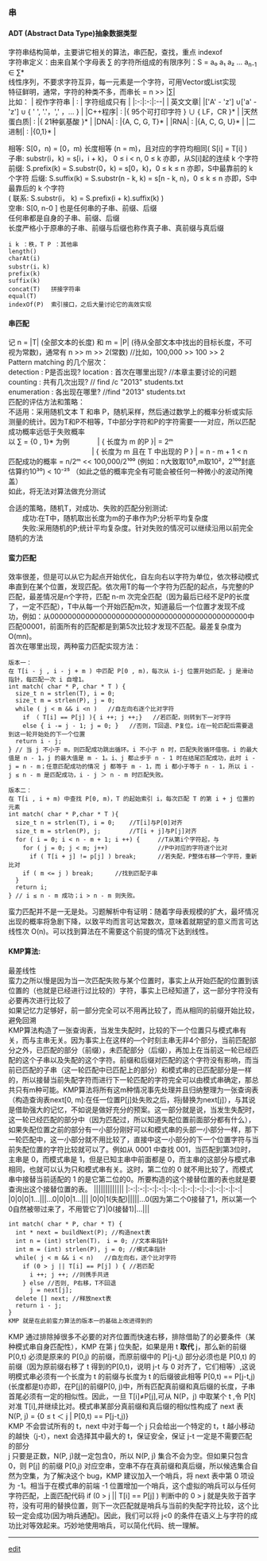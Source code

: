 ### 串
#### ADT (Abstract Data Type)抽象数据类型
字符串结构简单，主要讲它相关的算法，串匹配，查找，重点 indexof   
字符串定义：由来自某个字母表 ∑ 的字符所组成的有限序列：S = a₀ a₁ a₂ ... a<sub>n-1</sub> ∈  ∑*    
线性序列，不要求字符互异，每一元素是一个字符，可用Vector或List实现   
特征鲜明，通常，字符的种类不多，而串长 = n >> |∑|   
比如：
| 视作字符串 | : | 字符组成只有 |
|:-:|:-:|:--|
| 英文文章| |['A' - 'z'] ∪['a' - 'z'] ∪ { ' ', '.'，',' ，... } |
|C++程序| : |{ 95个可打印字符 } ∪ { LF，CR }* |
|天然蛋白质| : |{ 21种氨基酸 }* |
|DNA| : |{A, C, G, T}* |
|RNA| : |{A, C, G, U}* |
|二进制| : |{0,1}* |

相等: S\[0，n) = \[0，m) 长度相等 (n = m)，且对应的字符均相同( S[i] = T[i] )   
子串: substr(i，k) = s\[i，i + k)， 0 ≤ i < n, 0 ≤ k 亦即，从S[i]起的连续 k 个字符   
前缀: S.prefix(k) = S.substr(0，k) = s\[0，k)，0 ≤ k ≤ n 亦即，S中最靠前的 k 个字符
后缀: S.suffix(k) = S.substr(n - k, k) = s\[n - k, n)，0 ≤ k ≤ n 亦即，S中最靠后的 k 个字符   
( 联系: S.substr(i， k) = S.prefix(i + k).suffix(k) )   
空串: S[0, n-0 ] 也是任何串的子串、前缀、后缀   
任何串都是自身的子串、前缀、后缀   
长度严格小于原串的子串、前缀与后缀也称作真子串、真前缀与真后缀   
```
i k ：秩，T P ：其他串
length()
charAt(i)  
substr(i，k)
prefix(k)
suffix(k)
concat(T)   拼接字符串
equal(T)
indexOf(P)  索引接口，之后大量讨论它的高效实现
```
#### 串匹配
记 n = |T| (全部文本的长度) 和 m = |P| (待从全部文本中找出的目标长度，不可视为常数)，通常有 n >> m >> 2(常数)   //比如，100,000 >> 100 >> 2   
Pattern matching 的几个层次：   
detection : P是否出现?
location : 首次在哪里出现?    //本章主要讨论的问题   
counting : 共有几次出现?      // find /c "2013" students.txt   
enumeration : 各出现在哪里?   //find "2013" students.txt   
匹配的评估方法和策略：    
不适用：采用随机文本 T 和串 P，随机采样，然后通过数学上的概率分析或实际测量的统计。因为T和P不相等，T中部分字符和P的字符需要一一对应，所以匹配成功概率远低于失败概率   
以 ∑ = {0 , 1}* 为例    | { 长度为 m 的P }| = 2ᵐ   
            | { 长度为 m 且在 T 中出现的 P } | = n - m + 1 < n   
匹配成功的概率 = n/2ᵐ << 100,000/2¹⁰⁰ (例如：n大致取10⁵,m取10²，2¹⁰⁰封底估算约10³⁰) < 10⁻²⁵   （如此之低的概率完全有可能会被任何一种微小的波动所掩盖）   
如此，将无法对算法做充分测试   

合适的策略，随机T，对成功、失败的匹配分别测试:   
  成功:在T中，随机取出长度为m的子串作为P;分析平均复杂度   
  失败:采用随机的P;统计平均复杂度。针对失败的情况可以继续沿用以前完全随机的方法   

#### 蛮力匹配
效率很差，但是可以从它为起点开始优化，自左向右以字符为单位，依次移动模式串直到在某个位置，发现匹配。依次用T的每一个字符为匹配的起点，与完整的P匹配，最差情况是n个字符，匹配 n-m 次完全匹配（因为最后已经不足P的长度了，一定不匹配），T中从每一个开始匹配m次，知道最后一个位置才发现不成功，例如：从000000000000000000000000000000000000000000000中匹配00001，前面所有的匹配都是到第5次比较才发现不匹配。最差复杂度为O(mn)。   
首次在哪里出现，两种蛮力匹配实现方法：
```
版本一：
在 T[i - j , i - j + m ) 中匹配 P[0 , m)，每次从 i-j 位置开始匹配，j 是滑动指针，每匹配一次 i 自增1。
int match( char * P, char * T ) {
  size_t n = strlen(T), i = 0;
  size_t m = strlen(P), j = 0;
  while ( j < m && i <n )   //自左向右逐个比对字符
    if （ T[i] == P[j] ){ i ++; j ++;}   //若匹配，则转到下一对字符
    else { i -= j - 1; j = 0; }   //否则，T回退、P复位。i在一轮匹配后需要退到这一轮开始处的下一个位置
  return i - j;
} // 当 j 不小于 m，则匹配成功跳出循环。i 不小于 n 时，匹配失败循环借宿。i 的最大值是 n - 1，j 的最大值是 m - 1。i、j 都止步于 n - 1 时在结尾匹配成功，此时 i - j = n - m；任意匹配成功的情况 j 都等于 m - 1，而 i 都小于等于 n - 1，所以 i - j ≤ n - m 是匹配成功，i - j ＞ n - m 时匹配失败。

版本二：
在 T[i , i + m) 中查找 P[0, m)，T 的起始索引 i，每次匹配 T 的第 i + j 位置的元素
int match( char * P,char * T ){
  size_t n = strlen(T), i = 0;    //T[i]与P[0]对齐
  size_t m = strlen(P), j;        //T[i + j]与P[j]对齐
  for ( i = 0; i < n - m + 1; i ++) {     //T从第i个字符起，与
    for ( j = 0; j < m; j++)              //P中对应的字符逐个比对
      if ( T[i + j] != p[j] ) break;      //若失配，P整体右移一个字符，重新比对
    if ( m <= j ) break;      //找到匹配子串
  }
  return i;
} // i ≤ n - m 成功；i > n - m 则失败。
```
蛮力匹配并不是一无是处。习题解析中有证明：随着字母表规模的扩大，最坏情况出现的概率将急剧下降，以致平均而言可达常数次，意味着就期望的意义而言可达线性次 O(n)。可以找到算法在不需要这个前提的情况下达到线性。

#### KMP算法:
最差线性   
蛮力之所以慢是因为当一次匹配失败与某个位置时，事实上从开始匹配的位置到该位置的（也就是已经进行过比较的）字符，事实上已经知道了，这一部分字符没有必要再次进行比较了   
如果记忆力足够好，前一部分完全可以不用再比较了，而从相同的前缀开始比较，避免回溯   
KMP算法构造了一张查询表，当发生失配时，比较的下一个位置只与模式串有关，而与主串无关。因为事实上在这样的—个时刻主串无非4个部分，当前匹配部分之外，已匹配的部分（前缀），未匹配部分（后缀），再加上在当前这一轮已经匹配的这个子串以及失配的这个字符。前缀和后缀对匹配的这个字符没有影响，而当前已匹配的子串（这一轮匹配中已匹配上的部分）和模式串的已匹配部分是一样的，所以接替当前失配字符而进行下一轮匹配的字符完全可以由模式串确定，那总共只有m种可能。KMP算法将所有这m种情况事先处理并且归纳整理为一张查询表（构造查询表next[0, m]:在任一位置P[j]处失败之后，将j替换为next[j]），与其说是借助强大的记忆，不如说是做好充分的预案。这一部分就是说，当发生失配时，这一轮已经匹配的部分中（因为匹配过，所以知道失配位置前面部分都有什么），如果失配位置之前的部分有一小部分刚好可以和模式串的头部一小部分一样，那下一轮匹配中，这一小部分就不用比较了，直接中这一小部分的下一个位置字符与当前失配位置的字符比较就可以了。例如从 0001 中查找 001，当匹配到第3位时，主串是 0，而模式串是 1，但是已知主串中前面都是 0，而主串的这部分与模式串相同，也就可以认为只和模式串有关。这时，第二位的 0 就不用比较了，而模式串中接替当前适配的 1 的是它第二位的0。所要构造的这个接替位置的表也就是要查询出这个接替位置的表。
|||||||||||||
|:-:|:-:|:-:|:-:|:-:|:-:|:-:|:-:|:-:|:-:|:-:|:-:|
|0|0|0|1...|||...0|0|0|1...|||
|0|0|1(失配)|||||...0(因为第二个0接替了1，所以第一个0自然被带过来了，不用管它了)|0(接替1)|...|||
```
int match( char * P, char * T) {
  int * next = buildNext(P); //构造next表
  int n = (int) strlen(T)， i = 0; //文本串指针
  int m = (int) strlen(P), j = 0; //模式串指针
  while( j < m && i < n)   //自左向右，逐个比对字符
    if (0 > j || T[i] == P[j] ) { //若匹配
      i ++; j ++; //则携手共进
    } else //否则, P右移，T不回退
      j = next[j];
  delete [] next; //释放next表
  return i - j;
}
KMP 就是在此前蛮力算法的版本一的基础上改进得到的
```
KMP 通过排除掉很多不必要的对齐位置而快速右移，排除借助了的必要条件（某种模式串自身匹配性），KMP 在第 j 位失配，如果是用 t **取代** j，那么新的前缀 P\[0,t) 必须是原来的 P\[0,j) 的前缀，而原前缀中的 P\[j-t,j)  部分必须也是 P\[0,t) 的前缀（因为原前缀右移了 t 得到的P\[0,t)，说明 j-t 与 0 对齐了，它们相等）,这说明模式串必须有一个长度为 t 的前缀与长度为 t 的后缀彼此相等 P\[0,t) == P\[j-t,j) (长度都是t)亦即，在P[j]的前缀P\[0, j)中，所有匹配真前缀和真后缀的长度，子串首尾必须有一定的相似性。因此，一旦 T[i]≠P[j],可从 N(P，j) 中取某个 t ,令 P[t] 对准 T[i],并继续比对。模式串某部分真前缀和真后缀的相似性构成了 next 表 N(P, j) = {0 ≤ t ＜ j | P\[0,t) == P\[j-t,j)}   
KMP 不会尝试所有的 t，next 中对于每一个 j 只会给出一个特定的 t，t 越小移动的越快（j-t），next 会选择其中最大的 t，保证安全，保证 j-t 一定是不需要匹配的部分   
j 只要是正数，N(P, j)就一定包含0，所以 N(P, j) 集合不会为空。但如果只包含 0，则 P[j] 的前缀 P\[0,j) 对应空串，空串不存在真前缀和真后缀，所以候选集合自然为空集，为了解决这个 bug，KMP 建议加入一个哨兵，将 next 表中第 0 项设为 -1。相当于在模式串的前端 -1 位置增加一个哨兵，这个虚拟的哨兵可以与任何字符匹配，上面匹配代码 if (0 > j || T[i] == P[j] ) 判断中的 0 > j 就是失败于首字符，没有可用的替换位置，则下一次匹配就是哨兵与当前的失配字符比较，这个比较一定会成功(因为哨兵通配)。因此，我们可以将 j<0 的条件在语义上与字符的成功比对等效起来。巧妙地使用哨兵，可以简化代码、统一理解。



-----
[edit](https://github.com/saaavsaaa/saaavsaaa.github.io/edit/master/aaa/Structure_Abstract3.md)
